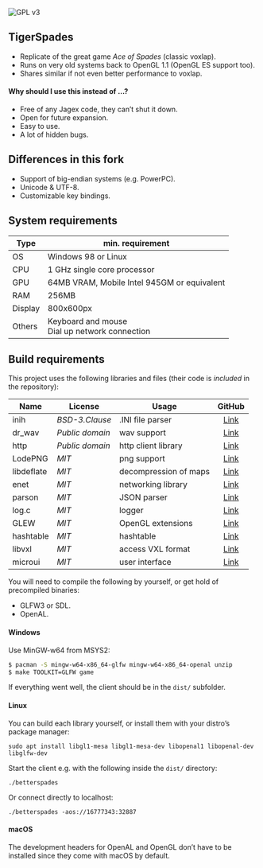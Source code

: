 ![GPL v3](https://www.gnu.org/graphics/gplv3-127x51.png)

## TigerSpades

* Replicate of the great game *Ace of Spades* (classic voxlap).
* Runs on very old systems back to OpenGL 1.1 (OpenGL ES support too).
* Shares similar if not even better performance to voxlap.

#### Why should I use this instead of ...?

* Free of any Jagex code, they can’t shut it down.
* Open for future expansion.
* Easy to use.
* A lot of hidden bugs.

## Differences in this fork

* Support of big-endian systems (e.g. PowerPC).
* Unicode & UTF-8.
* Customizable key bindings.

## System requirements

| Type    | min. requirement                                     |
| ------- | ---------------------------------------------------- |
| OS      | Windows 98 or Linux                                  |
| CPU     | 1 GHz single core processor                          |
| GPU     | 64MB VRAM, Mobile Intel 945GM or equivalent          |
| RAM     | 256MB                                                |
| Display | 800x600px                                            |
| Others  | Keyboard and mouse<br />Dial up network connection   |

## Build requirements

This project uses the following libraries and files (their code is *included* in the repository):

| Name         | License         | Usage                  | GitHub                                             |
| ------------ | --------------- | ---------------------- | :------------------------------------------------: |
| inih         | *BSD-3.Clause*  | .INI file parser       | [Link](https://github.com/benhoyt/inih)            |
| dr_wav       | *Public domain* | wav support            | [Link](https://github.com/mackron/dr_libs/)        |
| http         | *Public domain* | http client library    | [Link](https://github.com/mattiasgustavsson/libs)  |
| LodePNG      | *MIT*           | png support            | [Link](https://github.com/lvandeve/lodepng)        |
| libdeflate   | *MIT*           | decompression of maps  | [Link](https://github.com/ebiggers/libdeflate)     |
| enet         | *MIT*           | networking library     | [Link](https://github.com/lsalzman/enet)           |
| parson       | *MIT*           | JSON parser            | [Link](https://github.com/kgabis/parson)           |
| log.c        | *MIT*           | logger                 | [Link](https://github.com/xtreme8000/log.c)        |
| GLEW         | *MIT*           | OpenGL extensions      | [Link](https://github.com/nigels-com/glew)         |
| hashtable    | *MIT*           | hashtable              | [Link](https://github.com/goldsborough/hashtable/) |
| libvxl       | *MIT*           | access VXL format      | [Link](https://github.com/xtreme8000/libvxl/)      |
| microui      | *MIT*           | user interface         | [Link](https://github.com/rxi/microui)             |

You will need to compile the following by yourself, or get hold of precompiled binaries:

* GLFW3 or SDL.
* OpenAL.

#### Windows

Use MinGW-w64 from MSYS2:

```bash
$ pacman -S mingw-w64-x86_64-glfw mingw-w64-x86_64-openal unzip
$ make TOOLKIT=GLFW game
```

If everything went well, the client should be in the `dist/` subfolder.

#### Linux

You can build each library yourself, or install them with your distro’s package manager:
```
sudo apt install libgl1-mesa libgl1-mesa-dev libopenal1 libopenal-dev libglfw-dev
```

Start the client e.g. with the following inside the `dist/` directory:
```
./betterspades
```
Or connect directly to localhost:
```
./betterspades -aos://16777343:32887
```

#### macOS

The development headers for OpenAL and OpenGL don’t have to be installed since they come with macOS by default.
